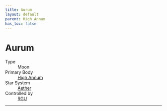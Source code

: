 ```yaml
---
title: Aurum
layout: default
parent: High Annum
has_toc: false
---
```


# Aurum
<dl>
    <dt>Type</dt><dd>Moon</dd>
    <dt>Primary Body</dt><dd><a href="../">High Annum</a></dd>
    <!-- <dt>Class</dt><dd>Habitable</dd> -->
    <dt>Star System</dt><dd><a href="../../">Aether</a></dd>
    <dt>Controlled by</dt><dd><a href="../../../factions/rgu.html">RGU</a></dd>
    <!-- <dt>Population</dt><dd>///</dd> -->
</dl>

----

